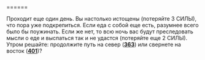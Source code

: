 ======

Проходит еще один день. Вы настолько истощены (потеряйте 3 СИЛЫ), что пора уже подкрепиться. Если еда с собой еще есть, разумнее всего было бы поужинать. Если же нет, то всю ночь вас будут преследовать мысли о еде и выспаться так и не удастся (потеряйте еще 2 СИЛЫ). Утром решайте: продолжите путь на север ([**363**](#n_363)) или свернете на восток ([**401**](#n_401))?

